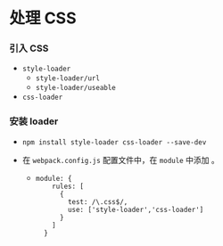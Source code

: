 # 处理 CSS

### 引入 CSS

- `style-loader`
  - `style-loader/url`
  - `style-loader/useable`
- `css-loader`

### 安装 loader

- `npm install style-loader css-loader --save-dev`

- 在 `webpack.config.js` 配置文件中，在 `module` 中添加 。

  - ```
    module: {
        rules: [
          {
            test: /\.css$/,
            use: ['style-loader','css-loader']
          }
        ]
      }
    ```
